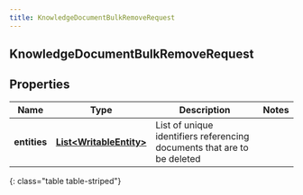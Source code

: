 ```yaml
---
title: KnowledgeDocumentBulkRemoveRequest
---
```

## KnowledgeDocumentBulkRemoveRequest


## Properties

| Name | Type | Description | Notes |
| ------------ | ------------- | ------------- | ------------- |
| **entities** | <!----><!---->[**List&lt;WritableEntity&gt;**](WritableEntity.html)<!----> | List of unique identifiers referencing documents that are to be deleted |  |
{: class="table table-striped"}



